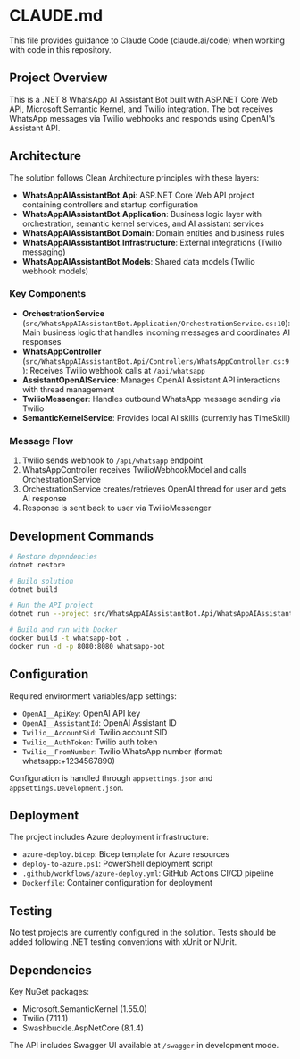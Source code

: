 # CLAUDE.md

This file provides guidance to Claude Code (claude.ai/code) when working with code in this repository.

## Project Overview

This is a .NET 8 WhatsApp AI Assistant Bot built with ASP.NET Core Web API, Microsoft Semantic Kernel, and Twilio integration. The bot receives WhatsApp messages via Twilio webhooks and responds using OpenAI's Assistant API.

## Architecture

The solution follows Clean Architecture principles with these layers:

- **WhatsAppAIAssistantBot.Api**: ASP.NET Core Web API project containing controllers and startup configuration
- **WhatsAppAIAssistantBot.Application**: Business logic layer with orchestration, semantic kernel services, and AI assistant services
- **WhatsAppAIAssistantBot.Domain**: Domain entities and business rules
- **WhatsAppAIAssistantBot.Infrastructure**: External integrations (Twilio messaging)
- **WhatsAppAIAssistantBot.Models**: Shared data models (Twilio webhook models)

### Key Components

- **OrchestrationService** (`src/WhatsAppAIAssistantBot.Application/OrchestrationService.cs:10`): Main business logic that handles incoming messages and coordinates AI responses
- **WhatsAppController** (`src/WhatsAppAIAssistantBot.Api/Controllers/WhatsAppController.cs:9`): Receives Twilio webhook calls at `/api/whatsapp`
- **AssistantOpenAIService**: Manages OpenAI Assistant API interactions with thread management
- **TwilioMessenger**: Handles outbound WhatsApp message sending via Twilio
- **SemanticKernelService**: Provides local AI skills (currently has TimeSkill)

### Message Flow

1. Twilio sends webhook to `/api/whatsapp` endpoint
2. WhatsAppController receives TwilioWebhookModel and calls OrchestrationService
3. OrchestrationService creates/retrieves OpenAI thread for user and gets AI response
4. Response is sent back to user via TwilioMessenger

## Development Commands

```bash
# Restore dependencies
dotnet restore

# Build solution
dotnet build

# Run the API project
dotnet run --project src/WhatsAppAIAssistantBot.Api/WhatsAppAIAssistantBot.Api.csproj

# Build and run with Docker
docker build -t whatsapp-bot .
docker run -d -p 8080:8080 whatsapp-bot
```

## Configuration

Required environment variables/app settings:
- `OpenAI__ApiKey`: OpenAI API key
- `OpenAI__AssistantId`: OpenAI Assistant ID
- `Twilio__AccountSid`: Twilio account SID
- `Twilio__AuthToken`: Twilio auth token
- `Twilio__FromNumber`: Twilio WhatsApp number (format: whatsapp:+1234567890)

Configuration is handled through `appsettings.json` and `appsettings.Development.json`.

## Deployment

The project includes Azure deployment infrastructure:
- `azure-deploy.bicep`: Bicep template for Azure resources
- `deploy-to-azure.ps1`: PowerShell deployment script
- `.github/workflows/azure-deploy.yml`: GitHub Actions CI/CD pipeline
- `Dockerfile`: Container configuration for deployment

## Testing

No test projects are currently configured in the solution. Tests should be added following .NET testing conventions with xUnit or NUnit.

## Dependencies

Key NuGet packages:
- Microsoft.SemanticKernel (1.55.0)
- Twilio (7.11.1)
- Swashbuckle.AspNetCore (8.1.4)

The API includes Swagger UI available at `/swagger` in development mode.